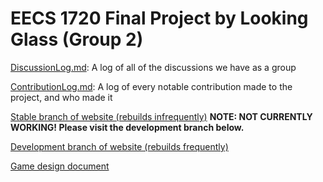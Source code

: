 # EECS 1720 Final Project by Looking Glass (Group 2)

[DiscussionLog.md](DiscussionLog.md): A log of all of the discussions we have as a group

[ContributionLog.md](ContributionLog.md): A log of every notable contribution made to the project, and who made it

[Stable branch of website (rebuilds infrequently)](https://robots-make-art-too.github.io/Group2_LookingGlass/) **NOTE: NOT CURRENTLY WORKING! Please visit the development branch below.**

[Development branch of website (rebuilds frequently)](https://looking-glass-dev.netlify.app/)

[Game design document](https://docs.google.com/document/d/1d4h3gsczglzUC_VnhW9C_r1Q1PMgKXy9vZlQhGTX3vc/)
